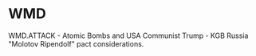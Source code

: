 # WMD
WMD.ATTACK - Atomic Bombs and USA Communist Trump - KGB Russia "Molotov Ripendolf" pact considerations. 
